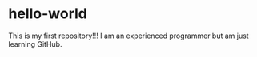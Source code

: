 # hello-world
This is my first repository!!!
I am an experienced programmer but am just learning GitHub.
